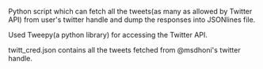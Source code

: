 Python script which can fetch all the tweets(as many as allowed by Twitter API) from user's twitter handle and dump the responses into JSONlines file. 

Used Tweepy(a python library) for accessing the Twitter API.

twitt_cred.json contains all the tweets fetched from @msdhoni's twitter handle.
